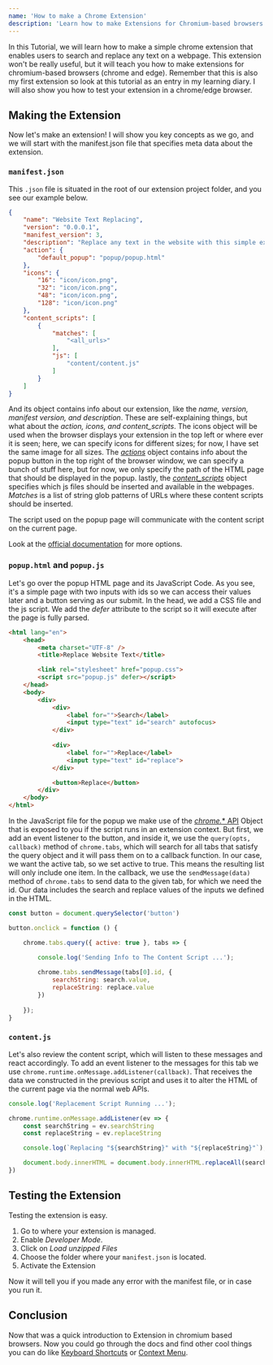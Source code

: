 ```yaml
---
name: 'How to make a Chrome Extension'
description: 'Learn how to make Extensions for Chromium-based browsers.'
---
```


In this Tutorial, we will learn how to make a simple chrome extension that enables users to search and replace any text on a webpage. This extension won't be really useful, but it will teach you how to make extensions for chromium-based browsers (chrome and edge). Remember that this is also my first extension so look at this tutorial as an entry in my learning diary. I will also show you how to test your extension in a chrome/edge browser.

## Making the Extension

Now let's make an extension! I will show you key concepts as we go, and we will start with the manifest.json file that specifies meta data about the extension.

### `manifest.json`

This `.json` file is situated in the root of our extension project folder, and you see our example below.

```json
{
    "name": "Website Text Replacing",
    "version": "0.0.0.1",
    "manifest_version": 3,
    "description": "Replace any text in the website with this simple extension.",
    "action": {
        "default_popup": "popup/popup.html"
    },
    "icons": {
        "16": "icon/icon.png",
        "32": "icon/icon.png",
        "48": "icon/icon.png",
        "128": "icon/icon.png"
    },
    "content_scripts": [
        {
            "matches": [
                "<all_urls>"
            ],
            "js": [
                "content/content.js"
            ]
        }
    ]
}
```

And its object contains info about our extension, like the *name, version, manifest version, and description*. These are self-explaining things, but what about the *action, icons, and content_scripts*. The icons object will be used when the browser displays your extension in the top left or where ever it is seen; here, we can specify icons for different sizes; for now, I have set the same image for all sizes. The *[actions](https://developer.chrome.com/docs/extensions/reference/action/)* object contains info about the popup button in the top right of the browser window, we can specify a bunch of stuff here, but for now, we only specify the path of the HTML page that should be displayed in the popup. lastly, the *[content_scripts](https://developer.chrome.com/docs/extensions/mv3/content_scripts/)* object specifies which js files should be inserted and available in the webpages. *Matches* is a list of string glob patterns of URLs where these content scripts should be inserted.

The script used on the popup page will communicate with the content script on the current page.

Look at the [official documentation](https://developer.chrome.com/docs/extensions/mv3/manifest/) for more options.

### `popup.html` and `popup.js`

Let's go over the popup HTML page and its JavaScript Code. As you see, it's a simple page with two inputs with ids so we can access their values later and a button serving as our submit. In the head, we add a CSS file and the js script. We add the *defer* attribute to the script so it will execute after the page is fully parsed.

```html
<html lang="en">
    <head>
        <meta charset="UTF-8" />
        <title>Replace Website Text</title>

        <link rel="stylesheet" href="popup.css">
        <script src="popup.js" defer></script>
    </head>
    <body>
        <div>
            <div>
                <label for="">Search</label>
                <input type="text" id="search" autofocus>
            </div>
            
            <div>
                <label for="">Replace</label>
                <input type="text" id="replace">
            </div>

            <button>Replace</button>
        </div>
    </body>
</html>
```

In the JavaScript file for the popup we make use of the [*chrome.** API](https://developer.chrome.com/docs/extensions/reference/) Object that is exposed to you if the script runs in an extension context. But first, we add an event listener to the button, and inside it, we use the `query(opts, callback)` method of `chrome.tabs`, which will search for all tabs that satisfy the query object and it will pass them on to a callback function. In our case, we want the active tab, so we set active to true. This means the resulting list will only include one item. In the callback, we use the `sendMessage(data)` method of `chrome.tabs` to send data to the given tab, for which we need the id. Our data includes the search and replace values of the inputs we defined in the HTML.

```js
const button = document.querySelector('button')

button.onclick = function () {

    chrome.tabs.query({ active: true }, tabs => {

        console.log('Sending Info to The Content Script ...');
        
        chrome.tabs.sendMessage(tabs[0].id, {
            searchString: search.value,
            replaceString: replace.value
        })
        
    });
}
```

### `content.js`

Let's also review the content script, which will listen to these messages and react accordingly. To add an event listener to the messages for this tab we use `chrome.runtime.onMessage.addListener(callback)`. That receives the data we constructed in the previous script and uses it to alter the HTML of the current page via the normal web APIs.

```js
console.log('Replacement Script Running ...');

chrome.runtime.onMessage.addListener(ev => {
    const searchString = ev.searchString
    const replaceString = ev.replaceString

    console.log(`Replacing "${searchString}" with "${replaceString}"`);

    document.body.innerHTML = document.body.innerHTML.replaceAll(searchString, replaceString)
})
```

## Testing the Extension

Testing the extension is easy. 

1. Go to where your extension is managed.
2. Enable *Developer Mode*.
3. Click on *Load unzipped Files*
4. Choose the folder where your `manifest.json` is located.
5. Activate the Extension

Now it will tell you if you made any error with the manifest file, or in case you run it.

## Conclusion

Now that was a quick introduction to Extension in chromium based browsers. Now you could go through the docs and find other cool things you can do like [Keyboard Shortcuts](https://developer.chrome.com/docs/extensions/mv3/user_interface/#commands) or [Context Menu](https://developer.chrome.com/docs/extensions/mv3/user_interface/#context_menu).